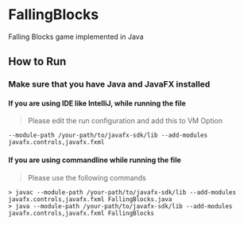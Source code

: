 # FallingBlocks
Falling Blocks game implemented in Java

## How to Run

### Make sure that you have Java and JavaFX installed

#### If you are using IDE like IntelliJ, while running the file

> Please edit the run configuration and add this to VM Option
```
--module-path /your-path/to/javafx-sdk/lib --add-modules javafx.controls,javafx.fxml
```

#### If you are using commandline while running the file

> Please use the following commands
```
> javac --module-path /your-path/to/javafx-sdk/lib --add-modules javafx.controls,javafx.fxml FallingBlocks.java
> java --module-path /your-path/to/javafx-sdk/lib --add-modules javafx.controls,javafx.fxml FallingBlocks
```
